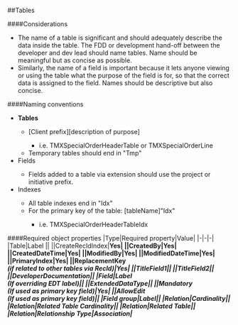 ##Tables

####Considerations

<ul>
    <li>The name of a table is significant and should adequately describe the data inside the table. The FDD or development hand-off between the developer and dev lead should name tables. Name should be meaningful but as concise as possible.
    </li> 
    <li>Similarly, the name of a field is important because it lets anyone viewing or using the table what the purpose of the field is for, so that the correct data is assigned to the field. Names should be descriptive but also concise.
    </li>              
</ul>

####Naming conventions
<ul>
    <li><b>Tables</b></li>
    <ul>
        <li>[Client prefix][description of purpose]</li>
        <ul><li>i.e. TMXSpecialOrderHeaderTable or TMXSpecialOrderLine</li></ul>
        <li>Temporary tables should end in "Tmp"</li>
    </ul>
    <li>Fields</li>
        <ul>
            <li>Fields added to a table via extension should use the project or initiative prefix.</li>
        </ul>
    <li>Indexes</li>
        <ul>
            <li>All table indexes end in "Idx"</li>
            <li>For the primary key of the table: [tableName]"Idx"</li>
            <ul><li>i.e. TMXSpecialOrderHeaderTableIdx</li></ul>
        </ul>
</ul>

####Required object properties
|Type|Required property|Value|
|-|-|-|
|Table|Label ||
||CreateRecIdIndex|<b>Yes|
||CreatedBy|<b>Yes|
||CreatedDateTime|<b>Yes|
||ModifiedBy|<b>Yes|
||ModifiedDateTime|<b>Yes|
||PrimaryIndex|<b>Yes|
||ReplacementKey <br><i>(if related to other tables via RecId)|<b>Yes|
||TitleField1||
||TitleField2||
||DeveloperDocumentation||
|Field|Label <br><i>(If overriding EDT label)||
||ExtendedDataType||
||Mandatory<br><i>(If used as primary key field)|<b>Yes|
||AllowEdit<br><i>(If used as primary key field)||
|Field group|Label||
|Relation|Cardinality||
|Relation|Related Table Cardinality||
|Relation|Related Table||
|Relation|Relationship Type|<b>Association|
